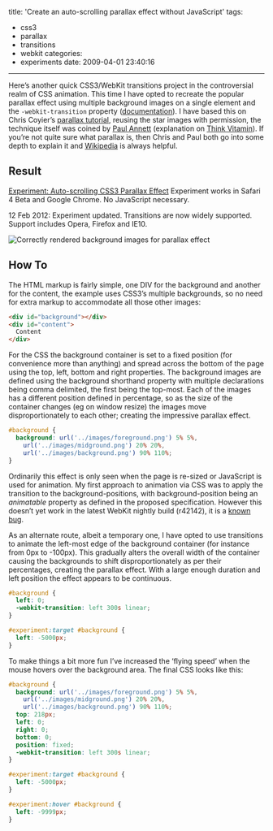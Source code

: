 title: 'Create an auto-scrolling parallax effect without JavaScript'
tags:
  - css3
  - parallax
  - transitions
  - webkit
categories:
  - experiments
date: 2009-04-01 23:40:16
---

Here’s another quick CSS3/WebKit transitions project in the controversial realm of CSS animation. This time I have opted to recreate the popular parallax effect using multiple background images on a single element and the `-webkit-transition` property ([documentation](http://webkit.org/specs/CSSVisualEffects/CSSTransitions.html)). I have based this on Chris Coyier’s [parallax tutorial](http://css-tricks.com/3d-parralax-background-effect/), reusing the star images with permission, the technique itself was coined by [Paul Annett](http://clearleft.com/is/paulannett/) (explanation on [Think Vitamin](http://thinkvitamin.com/features/how-to-recreate-silverbacks-parallax-effect/)). If you’re not quite sure what parallax is, then Chris and Paul both go into some depth to explain it and [Wikipedia](http://en.wikipedia.org/wiki/Parallax) is always helpful.

## Result

[Experiment: Auto-scrolling CSS3 Parallax Effect](/experiments/parallax/#experiment)
Experiment works in Safari 4 Beta and Google Chrome. No JavaScript necessary.

<time datetime="2012-02-12">12 Feb 2012</time>: Exper­i­ment updated. Tran­si­tions are now widely sup­ported. Support includ­es Opera, Fire­fox and IE10.

![Correctly rendered background images for parallax effect](http://host.trivialbeing.org/up/fofrOnlineAutoScrollingParallax.jpg)

## How To

The HTML markup is fairly simple, one DIV for the background and another for the content, the example uses CSS3’s multiple backgrounds, so no need for extra markup to accommodate all those other images:

```html
<div id="background"></div>
<div id="content">
  Content
</div>
```

For the CSS the background container is set to a fixed position (for convenience more than anything) and spread across the bottom of the page using the top, left, bottom and right properties. The background images are defined using the background shorthand property with multiple declarations being comma delimited, the first being the top-most. Each of the images has a different position defined in percentage, so as the size of the container changes (eg on window resize) the images move disproportionately to each other; creating the impressive parallax effect.

```css
#background {
  background: url('../images/foreground.png') 5% 5%,
    url('../images/midground.png') 20% 20%,
    url('../images/background.png') 90% 110%;
}
```

Ordinarily this effect is only seen when the page is re-sized or JavaScript is used for animation. My first approach to animation via CSS was to apply the transition to the background-positions, with background-position being an _animatable_ property as defined in the proposed specification. However this doesn’t yet work in the latest WebKit nightly build (r42142), it is a [known](https://bugs.webkit.org/show_bug.cgi?id=23219) [bug](http://farukat.es/bugs/webkit-background-pos-trans.html).

As an alternate route, albeit a temporary one, I have opted to use transitions to animate the left-most edge of the background container (for instance from 0px to -100px). This gradually alters the overall width of the container causing the backgrounds to shift disproportionately as per their percentages, creating the parallax effect. With a large enough duration and left position the effect appears to be continuous.

```css
#background {
  left: 0;
  -webkit-transition: left 300s linear;
}

#experiment:target #background {
  left: -5000px;
}
```

To make things a bit more fun I’ve increased the ‘flying speed’ when the mouse hovers over the background area. The final CSS looks like this:

```css
#background {
  background: url('../images/foreground.png') 5% 5%,
    url('../images/midground.png') 20% 20%,
    url('../images/background.png') 90% 110%;
  top: 218px;
  left: 0;
  right: 0;
  bottom: 0;
  position: fixed;
  -webkit-transition: left 300s linear;
}

#experiment:target #background {
  left: -5000px;
}

#experiment:hover #background {
  left: -9999px;
}
```
